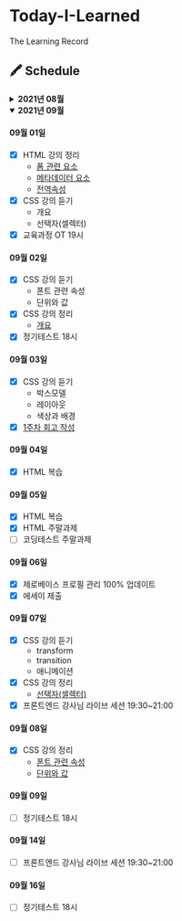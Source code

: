 # Today-I-Learned

The Learning Record

## 🖍 Schedule

<details>
<summary><b>2021년 08월</b></summary>

#### 08월 28일

- [x] HTML 강의 듣기

  - 개요
  - 실습환경 세팅
  - HTML이란?
  - 텍스트 요소

- [x] HTML 강의 정리
  - [개요](https://github.com/canmarkme/Today-ILearned/blob/main/HTML/01.%EA%B0%9C%EC%9A%94.md)
  - [실습환경 개요](https://github.com/canmarkme/Today-ILearned/blob/main/HTML/02.%20%EC%8B%A4%EC%8A%B5%ED%99%98%EA%B2%BD%20%EC%84%B8%ED%8C%85.md)

#### 08월 29일

- [x] HTML 강의 듣기
  - 구조를 나타내는 요소
  - 목록과 표
  - 임베디드요소
  - 폼 과련 요소
  - 메타데이터 요소
  - 전역속성
- [x] HTML 강의 정리
  - [HTML이란?](https://github.com/canmarkme/Today-ILearned/blob/main/HTML/03.%20HTML%EC%9D%B4%EB%9E%80.md)
  - [텍스트 요소](https://github.com/canmarkme/Today-ILearned/blob/main/HTML/04.%20%ED%85%8D%EC%8A%A4%ED%8A%B8%EC%9A%94%EC%86%8C.md)
- [x] 마크다운 공부

#### 08월 30일

- [x] HTML 강의 정리
  - [구조를 나타내는 요소](https://github.com/canmarkme/Today-ILearned/blob/main/HTML/05.%20%EA%B5%AC%EC%A1%B0%EB%A5%BC%20%EB%82%98%ED%83%80%EB%82%B4%EB%8A%94%20%EC%9A%94%EC%86%8C.md)
  - [목록과 표](https://github.com/canmarkme/Today-ILearned/blob/main/HTML/06.%20%EB%AA%A9%EB%A1%9D%EA%B3%BC%20%ED%91%9C.md)

#### 08월 31일

- [x] HTML 강의 정리
  - [임베디드 요소](https://github.com/canmarkme/Today-ILearned/blob/main/HTML/07.%20%EC%9E%84%EB%B2%A0%EB%94%94%EB%93%9C%20%EC%9A%94%EC%86%8C.md)

</details>

<details open>
  <summary><b>2021년 09월</b></summary>

#### 09월 01일

- [x] HTML 강의 정리
  - [폼 관련 요소](https://github.com/canmarkme/Today-ILearned/blob/main/HTML/08.%20%ED%8F%BC%20%EA%B4%80%EB%A0%A8%20%EC%9A%94%EC%86%8C.md)
  - [메타데이터 요소](https://github.com/canmarkme/Today-ILearned/blob/main/HTML/09.%20%EB%A9%94%ED%83%80%EB%8D%B0%EC%9D%B4%ED%84%B0%20%EC%9A%94%EC%86%8C.md)
  - [전역속성](https://github.com/canmarkme/Today-ILearned/blob/main/HTML/10.%20%EC%A0%84%EC%97%AD%20%EC%86%8D%EC%84%B1.md)
- [x] CSS 강의 듣기
  - 개요
  - 선택자(셀렉터)
- [x] 교육과정 OT 19시

#### 09월 02일

- [x] CSS 강의 듣기
  - 폰트 관련 속성
  - 단위와 값
- [x] CSS 강의 정리
  - [개요](https://github.com/canmarkme/Today-ILearned/blob/main/CSS/outline.md)
- [x] 정기테스트 18시

#### 09월 03일

- [x] CSS 강의 듣기
  - 박스모델
  - 레이아웃
  - 색상과 배경
- [x] [1주차 회고 작성](https://github.com/canmarkme/Today-ILearned/blob/main/Journal/1st_retrospect.md)

#### 09월 04일

- [x] HTML 복습

#### 09월 05일

- [x] HTML 복습
- [x] HTML 주말과제
- [ ] 코딩테스트 주말과제

#### 09월 06일

- [x] 제로베이스 프로필 관리 100% 업데이트
- [x] 에세이 제출

#### 09월 07일

- [x] CSS 강의 듣기
  - transform
  - transition
  - 애니메이션
- [x] CSS 강의 정리
  - [선택자(셀렉터)](https://github.com/canmarkme/Today-ILearned/blob/main/CSS/02.%20%EC%84%A0%ED%83%9D%EC%9E%90(%EC%85%80%EB%9F%AD%ED%84%B0).md)
- [x] 프론트엔드 강사님 라이브 세션 19:30~21:00

#### 09월 08일

- [x] CSS 강의 정리
  - [폰트 관련 속성](https://github.com/canmarkme/Today-ILearned/blob/main/CSS/03.%20%ED%8F%B0%ED%8A%B8%20%EA%B4%80%EB%A0%A8%20%EC%86%8D%EC%84%B1.md)
  - [단위와 값](https://github.com/canmarkme/Today-ILearned/blob/main/CSS/04.%20%EB%8B%A8%EC%9C%84%EC%99%80%20%EA%B0%92.md)

#### 09월 09일

- [ ] 정기테스트 18시

#### 09월 14일

- [ ] 프론트엔드 강사님 라이브 세션 19:30~21:00

#### 09월 16일

- [ ] 정기테스트 18시

</details>

